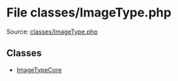 File classes/ImageType.php
=========
Source: [classes/ImageType.php](https://github.com/PrestaShop/PrestaShop/blob/1.6.1.1/classes/ImageType.php)


Classes
-------

* [ImageTypeCore](class.ImageTypeCore.md)

